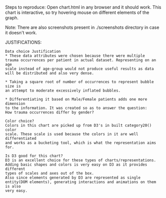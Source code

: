 Steps to reproduce:
    Open chart.html in any browser and it should work.
    This chart is interactive, so try hovering mouse on different elements of
    the graph.

Note: There are also screenshots present in ./screenshots directory in case it
doesn't work.


JUSTIFICATIONS:

    Data choice Justification
    * These data attributes were chosen because there were multiple
    trauma occurrences per patient in actual dataset. Representing on an age
    scale instead of age-group would not produce useful results as data
    will be distributed and also very dense.

    * Taking a square root of number of occurrences to represent bubble size is
    an attempt to moderate excessively inflated bubbles.

    * Differentiating it based on Male/Female patients adds one more dimension
    to the information. It was created so as to answer the question:
    How trauma occurrences differ by gender?

    Color choice?
    Colors in this chart are picked up from D3's in built category20() color
    scale. These scale is used because the colors in it are well differentiated
    and works as a bucketing tool, which is what the representation aims for.

    Is D3 good for this chart?
    D3 is an excellent choice for these types of charts/representations.
    Adding basic shapes and colors is very easy on D3 as it provides different
    types of scales and axes out of the box.
    Also since elements generated by D3 are represented as single
    entity(DOM elements), generating interactions and animations on them is also
    very easy.
